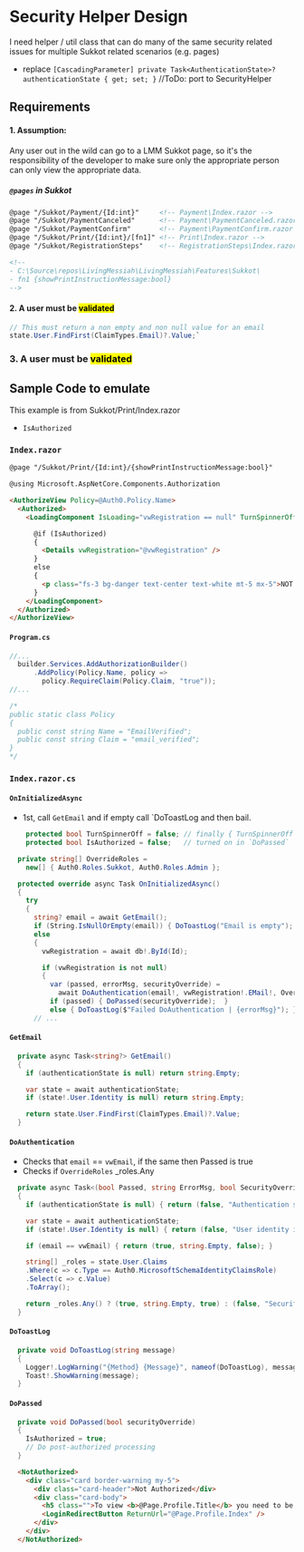 # Security Helper Design

I need helper / util class that can do many of the same security related issues for multiple Sukkot related scenarios (e.g. pages)

- replace `[CascadingParameter] private Task<AuthenticationState>? authenticationState { get; set; }`	//ToDo: port to SecurityHelper

## Requirements

#### 1. Assumption: 

Any user out in the wild can go to a LMM Sukkot page, so it's the responsibility of the developer to make sure only the appropriate person can only view the appropriate data.

##### `@pages` in Sukkot

```html
@page "/Sukkot/Payment/{Id:int}"     <!-- Payment\Index.razor -->
@page "/Sukkot/PaymentCanceled"	     <!-- Payment\PaymentCanceled.razor -->
@page "/Sukkot/PaymentConfirm"       <!-- Payment\PaymentConfirm.razor -->
@page "/Sukkot/Print/{Id:int}/[fn1]" <!-- Print\Index.razor -->
@page "/Sukkot/RegistrationSteps"    <!-- RegistrationSteps\Index.razor -->

<!-- 
- C:\Source\repos\LivingMessiah\LivingMessiah\Features\Sukkot\
- fn1 {showPrintInstructionMessage:bool}
-->
```


#### 2. A user must be <mark>validated</mark>

```csharp
// This must return a non empty and non null value for an email
state.User.FindFirst(ClaimTypes.Email)?.Value;`
```

### 3. A user must be <mark>validated</mark>

## Sample Code to emulate
This example is from Sukkot/Print/Index.razor

- `IsAuthorized`

### `Index.razor`

```html
@page "/Sukkot/Print/{Id:int}/{showPrintInstructionMessage:bool}"

@using Microsoft.AspNetCore.Components.Authorization

<AuthorizeView Policy=@Auth0.Policy.Name>
  <Authorized>
    <LoadingComponent IsLoading="vwRegistration == null" TurnSpinnerOff=TurnSpinnerOff>

      @if (IsAuthorized)
      {
        <Details vwRegistration="@vwRegistration" />
      }
      else
      {
        <p class="fs-3 bg-danger text-center text-white mt-5 mx-5">NOT Authorized to view content</p>
      }
    </LoadingComponent>
  </Authorized>
</AuthorizeView>
```

#### `Program.cs`

```csharp
//...
  builder.Services.AddAuthorizationBuilder()
      .AddPolicy(Policy.Name, policy =>
        policy.RequireClaim(Policy.Claim, "true"));
//...

/*
public static class Policy
{
  public const string Name = "EmailVerified";
  public const string Claim = "email_verified";
}
*/
```

###  `Index.razor.cs`

#### `OnInitializedAsync`
- 1st, call `GetEmail` and if empty call `DoToastLog and then bail.

```csharp
	protected bool TurnSpinnerOff = false; // finally {	TurnSpinnerOff = true; }
	protected bool IsAuthorized = false;   // turned on in `DoPassed`

  private string[] OverrideRoles = 
    new[] { Auth0.Roles.Sukkot, Auth0.Roles.Admin };

  protected override async Task OnInitializedAsync()
  {
    try
    {
      string? email = await GetEmail();
      if (String.IsNullOrEmpty(email)) { DoToastLog("Email is empty");   }
      else
      {
        vwRegistration = await db!.ById(Id);

        if (vwRegistration is not null)
        {
          var (passed, errorMsg, securityOverride) = 
            await DoAuthentication(email!, vwRegistration!.EMail!, OverrideRoles);
          if (passed) { DoPassed(securityOverride);  }
          else { DoToastLog($"Failed DoAuthentication | {errorMsg}"); }
      // ...
```

#### `GetEmail`
```csharp
  private async Task<string?> GetEmail()
  {
    if (authenticationState is null) return string.Empty;

    var state = await authenticationState;
    if (state!.User.Identity is null) return string.Empty;

    return state.User.FindFirst(ClaimTypes.Email)?.Value;
  }
```

#### `DoAuthentication`
- Checks that `email` == `vwEmail`, if the same then Passed is true
- Checks if `OverrideRoles` _roles.Any 

```csharp
  private async Task<(bool Passed, string ErrorMsg, bool SecurityOverride)> DoAuthentication(string email, string vwEmail, string[] roles)
  {
    if (authenticationState is null) { return (false, "Authentication state is null.", false); }

    var state = await authenticationState;
    if (state!.User.Identity is null) { return (false, "User identity is null.", false); }

    if (email == vwEmail) { return (true, string.Empty, false); }

    string[] _roles = state.User.Claims
    .Where(c => c.Type == Auth0.MicrosoftSchemaIdentityClaimsRole)
    .Select(c => c.Value)
    .ToArray();

    return _roles.Any() ? (true, string.Empty, true) : (false, "Security override also failed", false);
  }
```


#### `DoToastLog`
```csharp
  private void DoToastLog(string message)
  {
    Logger!.LogWarning("{Method} {Message}", nameof(DoToastLog), message);
    Toast!.ShowWarning(message);
  }
```

#### `DoPassed`

```csharp
  private void DoPassed(bool securityOverride)
  {
    IsAuthorized = true;
    // Do post-authorized processing
  }
```

```html
  <NotAuthorized>
    <div class="card border-warning my-5">
      <div class="card-header">Not Authorized</div>
      <div class="card-body">
        <h5 class="">To view <b>@Page.Profile.Title</b> you need to be logged in.</h5>
        <LoginRedirectButton ReturnUrl="@Page.Profile.Index" />
      </div>
    </div>
  </NotAuthorized>
```  
